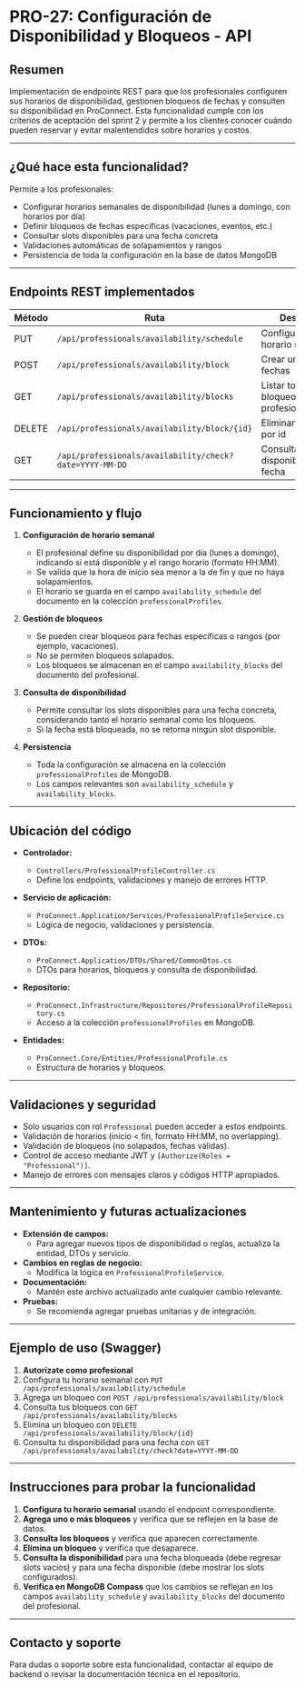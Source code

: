 # PRO-27: Configuración de Disponibilidad y Bloqueos - API

## Resumen
Implementación de endpoints REST para que los profesionales configuren sus horarios de disponibilidad, gestionen bloqueos de fechas y consulten su disponibilidad en ProConnect. Esta funcionalidad cumple con los criterios de aceptación del sprint 2 y permite a los clientes conocer cuándo pueden reservar y evitar malentendidos sobre horarios y costos.

---

## ¿Qué hace esta funcionalidad?
Permite a los profesionales:
- Configurar horarios semanales de disponibilidad (lunes a domingo, con horarios por día)
- Definir bloqueos de fechas específicas (vacaciones, eventos, etc.)
- Consultar slots disponibles para una fecha concreta
- Validaciones automáticas de solapamientos y rangos
- Persistencia de toda la configuración en la base de datos MongoDB

---

## Endpoints REST implementados

| Método | Ruta                                             | Descripción                                         | Autenticación |
|--------|--------------------------------------------------|-----------------------------------------------------|---------------|
| PUT    | `/api/professionals/availability/schedule`       | Configurar/actualizar horario semanal               | Professional  |
| POST   | `/api/professionals/availability/block`           | Crear un bloqueo de fechas                          | Professional  |
| GET    | `/api/professionals/availability/blocks`          | Listar todos los bloqueos del profesional           | Professional  |
| DELETE | `/api/professionals/availability/block/{id}`       | Eliminar un bloqueo por id                          | Professional  |
| GET    | `/api/professionals/availability/check?date=YYYY-MM-DD` | Consultar slots disponibles para una fecha          | Professional  |

---

## Funcionamiento y flujo

1. **Configuración de horario semanal**
   - El profesional define su disponibilidad por día (lunes a domingo), indicando si está disponible y el rango horario (formato HH:MM).
   - Se valida que la hora de inicio sea menor a la de fin y que no haya solapamientos.
   - El horario se guarda en el campo `availability_schedule` del documento en la colección `professionalProfiles`.

2. **Gestión de bloqueos**
   - Se pueden crear bloqueos para fechas específicas o rangos (por ejemplo, vacaciones).
   - No se permiten bloqueos solapados.
   - Los bloqueos se almacenan en el campo `availability_blocks` del documento del profesional.

3. **Consulta de disponibilidad**
   - Permite consultar los slots disponibles para una fecha concreta, considerando tanto el horario semanal como los bloqueos.
   - Si la fecha está bloqueada, no se retorna ningún slot disponible.

4. **Persistencia**
   - Toda la configuración se almacena en la colección `professionalProfiles` de MongoDB.
   - Los campos relevantes son `availability_schedule` y `availability_blocks`.

---

## Ubicación del código

- **Controlador:**
  - `Controllers/ProfessionalProfileController.cs`
  - Define los endpoints, validaciones y manejo de errores HTTP.

- **Servicio de aplicación:**
  - `ProConnect.Application/Services/ProfessionalProfileService.cs`
  - Lógica de negocio, validaciones y persistencia.

- **DTOs:**
  - `ProConnect.Application/DTOs/Shared/CommonDtos.cs`
  - DTOs para horarios, bloqueos y consulta de disponibilidad.

- **Repositorio:**
  - `ProConnect.Infrastructure/Repositores/ProfessionalProfileRepository.cs`
  - Acceso a la colección `professionalProfiles` en MongoDB.

- **Entidades:**
  - `ProConnect.Core/Entities/ProfessionalProfile.cs`
  - Estructura de horarios y bloqueos.

---

## Validaciones y seguridad
- Solo usuarios con rol `Professional` pueden acceder a estos endpoints.
- Validación de horarios (inicio < fin, formato HH:MM, no overlapping).
- Validación de bloqueos (no solapados, fechas válidas).
- Control de acceso mediante JWT y `[Authorize(Roles = "Professional")]`.
- Manejo de errores con mensajes claros y códigos HTTP apropiados.

---

## Mantenimiento y futuras actualizaciones
- **Extensión de campos:**
  - Para agregar nuevos tipos de disponibilidad o reglas, actualiza la entidad, DTOs y servicio.
- **Cambios en reglas de negocio:**
  - Modifica la lógica en `ProfessionalProfileService`.
- **Documentación:**
  - Mantén este archivo actualizado ante cualquier cambio relevante.
- **Pruebas:**
  - Se recomienda agregar pruebas unitarias y de integración.

---

## Ejemplo de uso (Swagger)

1. **Autorízate como profesional**
2. Configura tu horario semanal con `PUT /api/professionals/availability/schedule`
3. Agrega un bloqueo con `POST /api/professionals/availability/block`
4. Consulta tus bloqueos con `GET /api/professionals/availability/blocks`
5. Elimina un bloqueo con `DELETE /api/professionals/availability/block/{id}`
6. Consulta tu disponibilidad para una fecha con `GET /api/professionals/availability/check?date=YYYY-MM-DD`

---

## Instrucciones para probar la funcionalidad

1. **Configura tu horario semanal** usando el endpoint correspondiente.
2. **Agrega uno o más bloqueos** y verifica que se reflejen en la base de datos.
3. **Consulta los bloqueos** y verifica que aparecen correctamente.
4. **Elimina un bloqueo** y verifica que desaparece.
5. **Consulta la disponibilidad** para una fecha bloqueada (debe regresar slots vacíos) y para una fecha disponible (debe mostrar los slots configurados).
6. **Verifica en MongoDB Compass** que los cambios se reflejan en los campos `availability_schedule` y `availability_blocks` del documento del profesional.

---

## Contacto y soporte
Para dudas o soporte sobre esta funcionalidad, contactar al equipo de backend o revisar la documentación técnica en el repositorio. 